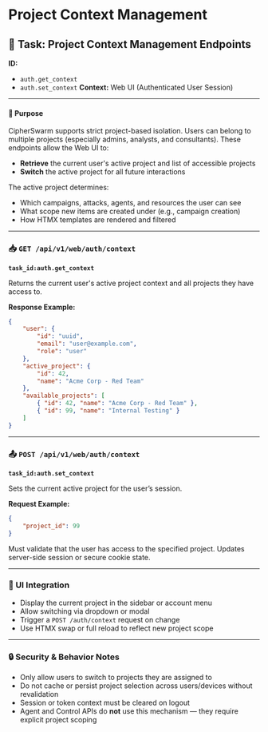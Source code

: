 # Project Context Management

## 🧠 Task: Project Context Management Endpoints

**ID:**

- `auth.get_context`
- `auth.set_context`
    **Context:** Web UI (Authenticated User Session)

---

#### 🧭 Purpose

CipherSwarm supports strict project-based isolation. Users can belong to multiple projects (especially admins, analysts, and consultants). These endpoints allow the Web UI to:

- **Retrieve** the current user's active project and list of accessible projects
- **Switch** the active project for all future interactions

The active project determines:

- Which campaigns, attacks, agents, and resources the user can see
- What scope new items are created under (e.g., campaign creation)
- How HTMX templates are rendered and filtered

---

### 📥 `GET /api/v1/web/auth/context`

**`task_id:auth.get_context`**

Returns the current user's active project context and all projects they have access to.

**Response Example:**

```json
{
    "user": {
        "id": "uuid",
        "email": "user@example.com",
        "role": "user"
    },
    "active_project": {
        "id": 42,
        "name": "Acme Corp - Red Team"
    },
    "available_projects": [
        { "id": 42, "name": "Acme Corp - Red Team" },
        { "id": 99, "name": "Internal Testing" }
    ]
}
```

---

### 📤 `POST /api/v1/web/auth/context`

**`task_id:auth.set_context`**

Sets the current active project for the user’s session.

**Request Example:**

```json
{
    "project_id": 99
}
```

Must validate that the user has access to the specified project. Updates server-side session or secure cookie state.

---

### 🎨 UI Integration

- Display the current project in the sidebar or account menu
- Allow switching via dropdown or modal
- Trigger a `POST /auth/context` request on change
- Use HTMX swap or full reload to reflect new project scope

---

### 🔒 Security & Behavior Notes

- Only allow users to switch to projects they are assigned to
- Do not cache or persist project selection across users/devices without revalidation
- Session or token context must be cleared on logout
- Agent and Control APIs do **not** use this mechanism — they require explicit project scoping
